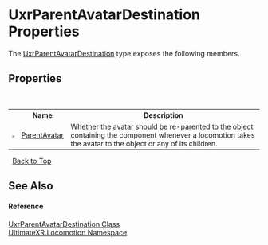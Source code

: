 # UxrParentAvatarDestination Properties
 

The <a href="T_UltimateXR_Locomotion_UxrParentAvatarDestination">UxrParentAvatarDestination</a> type exposes the following members.


## Properties
&nbsp;<table><tr><th></th><th>Name</th><th>Description</th></tr><tr><td>![Public property](media/pubproperty.gif "Public property")</td><td><a href="P_UltimateXR_Locomotion_UxrParentAvatarDestination_ParentAvatar">ParentAvatar</a></td><td>
Whether the avatar should be re-parented to the object containing the component whenever a locomotion takes the avatar to the object or any of its children.</td></tr></table>&nbsp;
<a href="#uxrparentavatardestination-properties">Back to Top</a>

## See Also


#### Reference
<a href="T_UltimateXR_Locomotion_UxrParentAvatarDestination">UxrParentAvatarDestination Class</a><br /><a href="N_UltimateXR_Locomotion">UltimateXR.Locomotion Namespace</a><br />